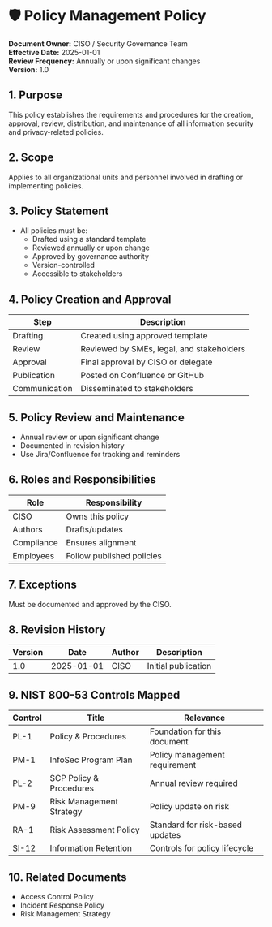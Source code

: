 # 🛡️ Policy Management Policy

**Document Owner:** CISO / Security Governance Team  
**Effective Date:** 2025-01-01  
**Review Frequency:** Annually or upon significant changes  
**Version:** 1.0

## 1. Purpose
This policy establishes the requirements and procedures for the creation, approval, review, distribution, and maintenance of all information security and privacy-related policies.

## 2. Scope
Applies to all organizational units and personnel involved in drafting or implementing policies.

## 3. Policy Statement
- All policies must be:
  - Drafted using a standard template
  - Reviewed annually or upon change
  - Approved by governance authority
  - Version-controlled
  - Accessible to stakeholders

## 4. Policy Creation and Approval
| Step | Description |
|------|-------------|
| Drafting | Created using approved template |
| Review | Reviewed by SMEs, legal, and stakeholders |
| Approval | Final approval by CISO or delegate |
| Publication | Posted on Confluence or GitHub |
| Communication | Disseminated to stakeholders |

## 5. Policy Review and Maintenance
- Annual review or upon significant change
- Documented in revision history
- Use Jira/Confluence for tracking and reminders

## 6. Roles and Responsibilities
| Role | Responsibility |
|------|----------------|
| CISO | Owns this policy |
| Authors | Drafts/updates |
| Compliance | Ensures alignment |
| Employees | Follow published policies |

## 7. Exceptions
Must be documented and approved by the CISO.

## 8. Revision History
| Version | Date       | Author | Description         |
|---------|------------|--------|---------------------|
| 1.0     | 2025-01-01 | CISO   | Initial publication |

## 9. NIST 800-53 Controls Mapped
| Control | Title | Relevance |
|---------|-------|-----------|
| PL-1    | Policy & Procedures | Foundation for this document |
| PM-1    | InfoSec Program Plan | Policy management requirement |
| PL-2    | SCP Policy & Procedures | Annual review required |
| PM-9    | Risk Management Strategy | Policy update on risk |
| RA-1    | Risk Assessment Policy | Standard for risk-based updates |
| SI-12   | Information Retention | Controls for policy lifecycle |

## 10. Related Documents
- Access Control Policy
- Incident Response Policy
- Risk Management Strategy

